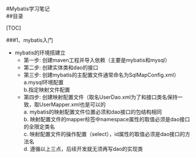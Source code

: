 #Mybatis学习笔记   
##目录   

[TOC] 

###1、mybatis入门  
  + mybatis的环境搭建立
    - 第一步: 创建maven工程并导入依赖（主要是mybatis和mysql）
    - 第二步: 创建实体类和dao的接口
    - 第三步: 创建mybatis的主配置文件通常命名为SqlMapConfig.xml）
    a.mysql环境配置  
    b.指定映射文件配置  
    - 第四步: 创建映射配置文件（取名UserDao.xml为了和接口类名保持一致，取UserMapper.xml也是可以的  
    a. mybatis的映射配置文件位置必须和dao接口的包结构相同  
    b. 映射配置文件的mapper标签中namespace属性的取值必须是dao接口的全限定类名  
    c. 映射配置文件的操作配置（select），id属性的取值必须是dao接口的方法名  
    d. 遵循以上三点，后续开发就无须再写dao的实现类  
  


